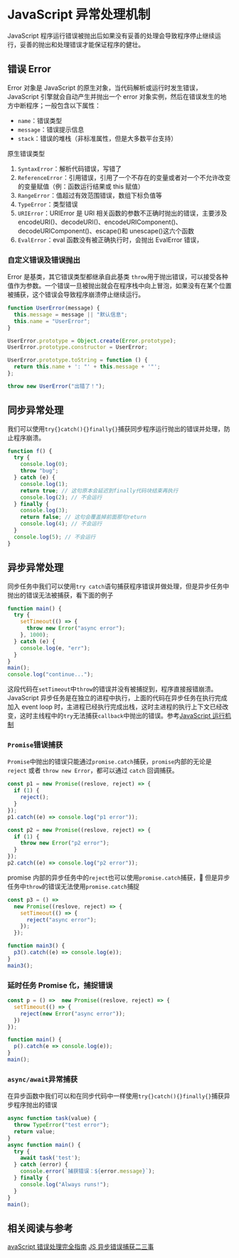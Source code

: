 # JavaScript 异常处理机制

JavaScript 程序运行错误被抛出后如果没有妥善的处理会导致程序停止继续运行，妥善的抛出和处理错误才能保证程序的健壮。

## 错误 Error

Error 对象是 JavaScript 的原生对象，当代码解析或运行时发生错误，JavaScript 引擎就会自动产生并抛出一个 error 对象实例，然后在错误发生的地方中断程序；一般包含以下属性：

- `name`：错误类型
- `message`：错误提示信息
- `stack`：错误的堆栈（非标准属性，但是大多数平台支持）

原生错误类型

1. `SyntaxError`：解析代码错误，写错了
2. `ReferenceError`：引用错误，引用了一个不存在的变量或者对一个不允许改变的变量赋值（例：函数运行结果或 this 赋值）
3. `RangeError`：值超过有效范围错误，数组下标负值等
4. `TypeError`：类型错误
5. `URIError`：URIError 是 URI 相关函数的参数不正确时抛出的错误，主要涉及 encodeURI()、decodeURI()、encodeURIComponent()、decodeURIComponent()、escape()和 unescape()这六个函数
6. `EvalError`：eval 函数没有被正确执行时，会抛出 EvalError 错误，

### 自定义错误及错误抛出

Error 是基类，其它错误类型都继承自此基类
`throw`用于抛出错误，可以接受各种值作为参数。一个错误一旦被抛出就会在程序栈中向上冒泡，如果没有在某个位置被捕获，这个错误会导致程序崩溃停止继续运行。

```js
function UserError(message) {
  this.message = message || "默认信息";
  this.name = "UserError";
}

UserError.prototype = Object.create(Error.prototype);
UserError.prototype.constructor = UserError;

UserError.prototype.toString = function () {
  return this.name + ': "' + this.message + '"';
};

throw new UserError("出错了！");
```

## 同步异常处理

我们可以使用`try{}catch(){}finally{}`捕获同步程序运行抛出的错误并处理，防止程序崩溃。

```JavaScript
function f() {
  try {
    console.log(0);
    throw "bug";
  } catch (e) {
    console.log(1);
    return true; // 这句原本会延迟到finally代码块结束再执行
    console.log(2); // 不会运行
  } finally {
    console.log(3);
    return false; // 这句会覆盖掉前面那句return
    console.log(4); // 不会运行
  }
  console.log(5); // 不会运行
}
```

## 异步异常处理

同步任务中我们可以使用`try catch`语句捕获程序错误并做处理，但是异步任务中抛出的错误无法被捕获，看下面的例子

```js
function main() {
  try {
    setTimeout(() => {
      throw new Error("async error");
    }, 1000);
  } catch (e) {
    console.log(e, "err");
  }
}
main();
console.log("continue...");
```

这段代码在`setTimeout`中`throw`的错误并没有被捕捉到，程序直接报错崩溃。JavaScript 异步任务是在独立的进程中执行，上面的代码在异步任务在执行完成加入 event loop 时，主进程已经执行完成出栈，这时主进程的执行上下文已经改变，这时主线程中的`try`无法捕获`callback`中抛出的错误。参考[JavaScript 运行机制](./03-运行机制.md)

### `Promise`错误捕获

`Promise`中抛出的错误只能通过`promise.catch`捕获，`promise`内部的无论是 `reject` 或者 `throw new Error`，都可以通过 `catch` 回调捕获。

```js
const p1 = new Promise((reslove, reject) => {
  if (1) {
    reject();
  }
});
p1.catch((e) => console.log("p1 error"));

const p2 = new Promise((reslove, reject) => {
  if (1) {
    throw new Error("p2 error");
  }
});
p2.catch((e) => console.log("p2 error"));
```

promise 内部的异步任务中的`reject`也可以使用`promise.catch`捕获， 但是异步任务中`throw`的错误无法使用`promise.catch`捕捉

```js
const p3 = () =>
  new Promise((reslove, reject) => {
    setTimeout(() => {
      reject("async error");
    });
  });

function main3() {
  p3().catch((e) => console.log(e));
}
main3();
```

### 延时任务 Promise 化，捕捉错误

```JavaScript
const p = () =>  new Promise((reslove, reject) => {
  setTimeout(() => {
    reject(new Error("async error"));
  })
});

function main() {
  p().catch(e => console.log(e));
}
main();
```

### `async/await`异常捕获

在异步函数中我们可以和在同步代码中一样使用`try{}catch(){}finally{}`捕获异步程序抛出的错误

```JavaScript
async function task(value) {
  throw TypeError("test error");
  return value;
}
async function main() {
  try {
    await task('test');
  } catch (error) {
    console.error(`捕获错误：${error.message}`);
  } finally {
    console.log("Always runs!");
  }
}
main();
```

## 相关阅读与参考

[avaScript 错误处理完全指南](https://mp.weixin.qq.com/s/I9ZrCsoNo7jrOHj8a9UW1A)
[JS 异步错误捕获二三事](https://github.com/sunyongjian/blog/issues/40)
